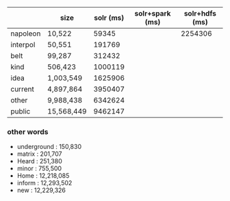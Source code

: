 |          | size       | solr (ms) | solr+spark (ms) | solr+hdfs (ms) |
|----------|------------|-----------|-----------------|----------------|
| napoleon | 10,522     | 59345     |                 |     2254306    |
| interpol | 50,551     | 191769    |                 |                |
| belt     | 99,287     | 312432    |                 |                |
| kind     | 506,423    | 1000119   |                 |                |
| idea     | 1,003,549  | 1625906   |                 |                |
| current  | 4,897,864  | 3950407   |                 |                |
| other    | 9,988,438  | 6342624   |                 |                |
| public   | 15,568,449 | 9462147   |                 |                |

### other words
- underground : 150,830
- matrix : 201,707
- Heard : 251,380
- minor : 755,500
- Home : 12,218,085
- inform : 12,293,502
- new : 12,229,326
